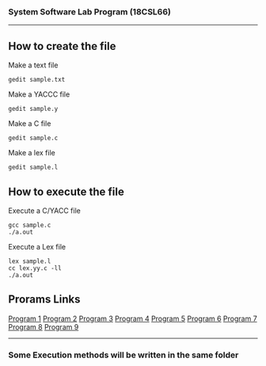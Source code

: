 <div>
<h3>System Software Lab Program (18CSL66)</h3>
</div>

---

## How to create the file

Make a text file
```
gedit sample.txt
```

Make a YACCC file
```
gedit sample.y
```

Make a C file
```
gedit sample.c
```

Make a lex file
```
gedit sample.l
```

## How to execute the file

Execute a C/YACC file
```
gcc sample.c
./a.out
```

Execute a Lex file
```
lex sample.l
cc lex.yy.c -ll
./a.out
```

## Prorams Links

[Program 1](program1/)
[Program 2](program2/)
[Program 3](program3/)
[Program 4](program4/)
[Program 5](program5/)
[Program 6](program6/)
[Program 7](program7/)
[Program 8](program8/)
[Program 9](program9/)

---

### Some Execution methods will be written in the same folder

